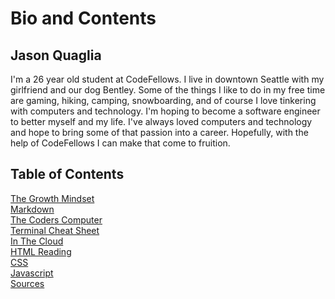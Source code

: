 # Bio and Contents

## Jason Quaglia

I'm a 26 year old student at CodeFellows. I live in downtown Seattle with my girlfriend and our dog Bentley. Some of the things I like to do in my free time are gaming, hiking, camping, snowboarding, and of course I love tinkering with computers and technology. I'm hoping to become a software engineer to better myself and my life. I've always loved computers and technology and hope to bring some of that passion into a career. Hopefully, with the help of CodeFellows I can make that come to fruition.

## Table of Contents

[The Growth Mindset](growthmind.md)\
[Markdown](markdown.md)\
[The Coders Computer](coders-computer.md)\
[Terminal Cheat Sheet](terminal-cheat-sheet.md)\
[In The Cloud](revisions.md)\
[HTML Reading](reading4.md)\
[CSS](css.md)\
[Javascript](javascript.md)\
[Sources](sources.md)